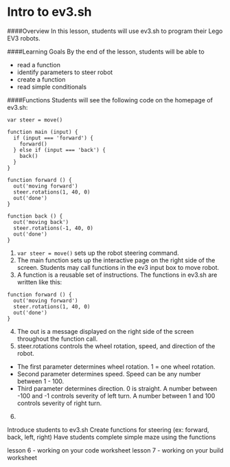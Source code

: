 # Intro to ev3.sh

####Overview
In this lesson, students will use ev3.sh to program their Lego EV3 robots.

####Learning Goals
By the end of the lesson, students will be able to
* read a function
* identify parameters to steer robot
* create a function
* read simple conditionals

####Functions
Students will see the following code on the homepage of ev3.sh:

```
var steer = move()

function main (input) {
  if (input === 'forward') {
    forward()
  } else if (input === 'back') {
    back()
  }
}

function forward () {
  out('moving forward')
  steer.rotations(1, 40, 0)
  out('done')
}

function back () {
  out('moving back')
  steer.rotations(-1, 40, 0)
  out('done')
}
```

1. ```var steer = move()``` sets up the robot steering command.
2. The main function sets up the interactive page on the right side of the screen. Students may call functions in the ev3 input box to move robot.
3. A function is a reusable set of instructions. The functions in ev3.sh are written like this:
```
function forward () {
  out('moving forward')
  steer.rotations(1, 40, 0)
  out('done')
}
```
4. The out is a message displayed on the right side of the screen throughout the function call.
5. steer.rotations controls the wheel rotation, speed, and direction of the robot. 
* The first parameter determines wheel rotation. 1 = one wheel rotation.
* Second parameter determines speed. Speed can be any number between 1 - 100.
* Third parameter determines direction. 0 is straight. A number between -100 and -1 controls severity of left turn. A number between 1 and 100 controls severity of right turn. 
6. 


Introduce students to ev3.sh
Create functions for steering (ex: forward, back, left, right)
Have students complete simple maze using the functions

lesson 6 - working on your code worksheet
lesson 7 - working on your build worksheet